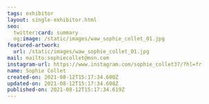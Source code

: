 ```yaml
---
tags: exhibitor
layout: single-exhibitor.html
seo:
  twitter:card: summary
  og:image: /static/images/waw_sophie_collet_01.jpg
featured-artwork:
  url: /static/images/waw_sophie_collet_01.jpg
mail: mailto:sophiecollet@msn.com
instagram-url: https://www.instagram.com/sophie_collet37/?hl=fr
name: Sophie Collet
created-on: 2021-08-12T15:17:34.600Z
updated-on: 2021-08-12T15:17:34.608Z
published-on: 2021-08-12T15:17:34.619Z
---
```

